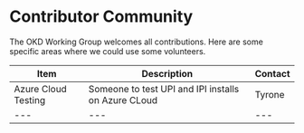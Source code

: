 # Contributor Community

<!--- cSpell:ignore virt -->

The OKD Working Group welcomes all contributions. Here are some specific areas where we could use some volunteers. 

| Item | Description | Contact |
| --- | ----------- | --- |
|  Azure Cloud Testing | Someone to test UPI and IPI installs on Azure CLoud | Tyrone |
| --- | --- | --- |
